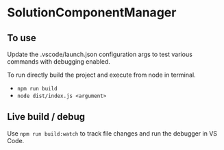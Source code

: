 # SolutionComponentManager

## To use

Update the .vscode/launch.json configuration args to test various commands with debugging enabled.

To run directly build the project and execute from node in terminal.

- `npm run build`
- `node dist/index.js <argument>`

## Live build / debug

Use `npm run build:watch` to track file changes and run the debugger in VS Code.
